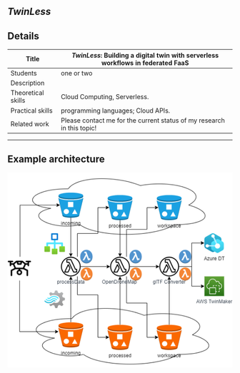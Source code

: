 ## *TwinLess*

## Details

| Title | ***TwinLess*: Building a digital twin with serverless workflows in federated FaaS** |
| - | - | 
| Students | one or two | 
| Description | |
| Theoretical skills | Cloud Computing, Serverless. | 
| Practical skills | programming languages; Cloud APIs.|
| Related work| Please contact me for the current status of my research in this topic! |
---

## Example architecture

<img src="figures/twinLess.png" />
